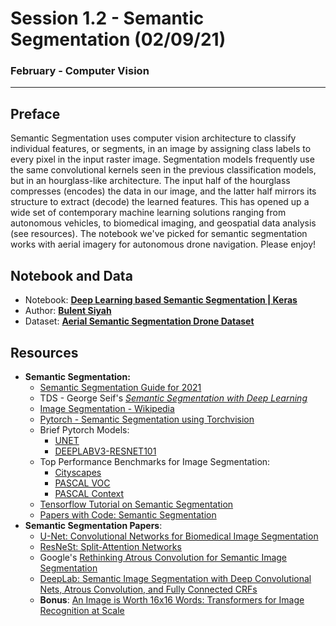 # Session 1.2 - Semantic Segmentation (02/09/21)

### February - Computer Vision 

---

## Preface

Semantic Segmentation uses computer vision architecture to classify individual features, or segments, in an image by assigning class labels to every pixel in the input raster image. Segmentation models frequently use the same convolutional kernels seen in the previous classification models, but in an hourglass-like architecture. The input half of the hourglass compresses (encodes) the data in our image, and the latter half mirrors its structure to extract (decode) the learned features. This has opened up a wide set of contemporary machine learning solutions ranging from autonomous vehicles, to biomedical imaging, and geospatial data analysis (see resources). The notebook we've picked for semantic segmentation works with aerial imagery for autonomous drone navigation. Please enjoy!


## Notebook and Data

- Notebook: [**Deep Learning based Semantic Segmentation | Keras**](https://www.kaggle.com/bulentsiyah/deep-learning-based-semantic-segmentation-keras)
- Author: [**Bulent Siyah**](https://www.kaggle.com/bulentsiyah)
- Dataset: [**Aerial Semantic Segmentation Drone Dataset**](https://www.kaggle.com/bulentsiyah/semantic-drone-dataset)


## Resources
- **Semantic Segmentation:**
    - [Semantic Segmentation Guide for 2021](https://nanonets.com/blog/semantic-image-segmentation-2020/)
    - TDS - George Seif's [*Semantic Segmentation with Deep Learning*](https://towardsdatascience.com/semantic-segmentation-with-deep-learning-a-guide-and-code-e52fc8958823)
    - [Image Segmentation - Wikipedia](https://en.wikipedia.org/wiki/Image_segmentation)
    - [Pytorch - Semantic Segmentation using Torchvision](https://learnopencv.com/pytorch-for-beginners-semantic-segmentation-using-torchvision/)
    - Brief Pytorch Models:
        - [UNET](https://pytorch.org/hub/mateuszbuda_brain-segmentation-pytorch_unet/)
        - [DEEPLABV3-RESNET101](https://pytorch.org/hub/pytorch_vision_deeplabv3_resnet101/)
    - Top Performance Benchmarks for Image Segmentation:
        - [Cityscapes](https://paperswithcode.com/sota/semantic-segmentation-on-cityscapes)
        - [PASCAL VOC](https://paperswithcode.com/sota/semantic-segmentation-on-pascal-voc-2012)
        - [PASCAL Context](https://paperswithcode.com/sota/semantic-segmentation-on-pascal-context)
    - [Tensorflow Tutorial on Semantic Segmentation](https://www.tensorflow.org/tutorials/images/segmentation)
    - [Papers with Code: Semantic Segmentation](https://paperswithcode.com/task/semantic-segmentation)
- **Semantic Segmentation Papers**:
    - [U-Net: Convolutional Networks for Biomedical Image Segmentation](https://paperswithcode.com/paper/u-net-convolutional-networks-for-biomedical)
    - [ResNeSt: Split-Attention Networks](https://arxiv.org/abs/2004.08955v2)
    - Google's [Rethinking Atrous Convolution for Semantic Image Segmentation](https://paperswithcode.com/paper/rethinking-atrous-convolution-for-semantic)
    - [DeepLab: Semantic Image Segmentation with Deep Convolutional Nets, Atrous Convolution, and Fully Connected CRFs](https://paperswithcode.com/paper/deeplab-semantic-image-segmentation-with-deep)
    - **Bonus**: [An Image is Worth 16x16 Words: Transformers for Image Recognition at Scale](https://arxiv.org/abs/2010.11929)